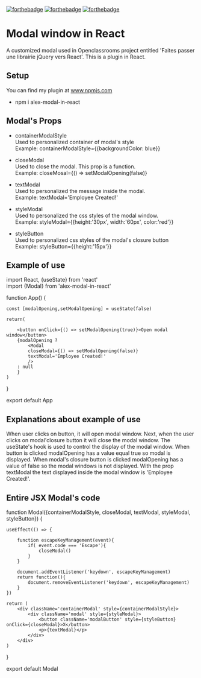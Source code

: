 [![forthebadge](https://forthebadge.com/images/badges/made-with-javascript.svg)](https://forthebadge.com)
[![forthebadge](https://forthebadge.com/images/badges/uses-css.svg)](https://forthebadge.com)
[![forthebadge](https://forthebadge.com/images/badges/uses-html.svg)](https://forthebadge.com)

# Modal window in React

A customized modal used in Openclassrooms project entitled 'Faites passer une librairie jQuery vers React'.
This is a plugin in React.

## Setup

You can find my plugin at <a href='https://www.npmjs.com'>www.npmjs.com</a>

- npm i alex-modal-in-react

## Modal's Props 

- containerModalStyle <br />
Used to personalized container of modal's style <br />
Example: containerModalStyle={{backgroundColor: blue}}

- closeModal <br />
Used to close the modal. This prop is a function. <br />
Example: closeMosal={() => setModalOpening(false)}

- textModal <br />
Used to personalized the message inside the modal. <br />
Example: textModal='Employee Created!'

- styleModal <br />
Used to personalized the css styles of the modal window. <br />
Example: styleModal={{height:'30px', width:'60px', color:'red'}}

- styleButton <br />
Used to personalized css styles of the modal's closure button <br />
Example: styleButton={{height:'15px'}}

## Example of use

import React, {useState} from 'react' <br />
import {Modal} from 'alex-modal-in-react'

function App() {

    const [modalOpening,setModalOpening] = useState(false)

    return(

        <button onClick={() => setModalOpening(true)}>Open modal window</button>
        {modalOpening ?
            <Modal
            closeModal={() => setModalOpening(false)}
            textModal='Employee Created!'    
            />
        : null
        }      
    )
}

export default App

## Explanations about example of use

When user clicks on button, it will open modal window. Next, when the user clicks on modal'closure button it will
close the modal window. The useState's hook is used to control the display of the modal window. When button is
clicked modalOpening has a value equal true so modal is displayed. When modal's closure button is clicked modalOpening
has a value of false so the modal windows is not displayed. With the prop textModal the text displayed inside the
modal window is 'Employee Created!'. 

## Entire JSX Modal's code

function Modal({containerModalStyle, closeModal, textModal, styleModal, styleButton}) {

    useEffect(() => {

        function escapeKeyManagement(event){
            if( event.code === 'Escape'){
                closeModal()
            }
        }

        document.addEventListener('keydown', escapeKeyManagement)
        return function(){
            document.removeEventListener('keydown', escapeKeyManagement)
        }
    })

    return (
        <div className='containerModal' style={containerModalStyle}>
            <div className='modal' style={styleModal}>
                <button className='modalButton' style={styleButton} onClick={closeModal}>X</button>
                <p>{textModal}</p>
            </div>
        </div>
    )
}

export default Modal
